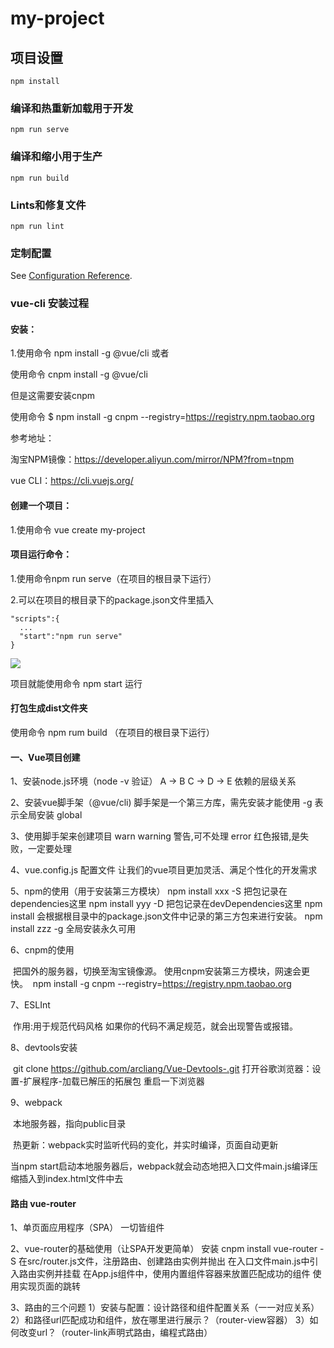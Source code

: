 # my-project

## 项目设置
```
npm install
```
### 编译和热重新加载用于开发
```
npm run serve
```
### 编译和缩小用于生产
```
npm run build
```
### Lints和修复文件
```
npm run lint
```
### 定制配置
See [Configuration Reference](https://cli.vuejs.org/config/).

### vue-cli 安装过程

#### 安装：

1.使用命令 npm install -g @vue/cli   或者

使用命令 cnpm install -g @vue/cli

但是这需要安装cnpm

使用命令 $ npm install -g cnpm --registry=https://registry.npm.taobao.org

参考地址：

淘宝NPM镜像：https://developer.aliyun.com/mirror/NPM?from=tnpm

vue CLI：https://cli.vuejs.org/

#### 创建一个项目：

1.使用命令 vue create my-project

#### 项目运行命令：

1.使用命令npm run serve（在项目的根目录下运行）

2.可以在项目的根目录下的package.json文件里插入

```
"scripts":{
  ...
  "start":"npm run serve"
}
```

![](D:\360MoveData\Users\Administrator\Desktop\HTML5大前端\Vue\my-project\1.png)

项目就能使用命令 npm start 运行

#### 打包生成dist文件夹

使用命令 npm rum build （在项目的根目录下运行）



#### 一、Vue项目创建

1、安装node.js环境（node -v 验证）
	  A -> B C -> D -> E 依赖的层级关系

2、安装vue脚手架（@vue/cli)
	脚手架是一个第三方库，需先安装才能使用
	-g 表示全局安装 global

3、使用脚手架来创建项目
	warn warning 警告,可不处理
	error 红色报错,是失败，一定要处理

4、vue.config.js 配置文件
	让我们的vue项目更加灵活、满足个性化的开发需求

5、npm的使用（用于安装第三方模块）
	npm install xxx -S  把包记录在dependencies这里
	npm install yyy -D  把包记录在devDependencies这里
	npm install 会根据根目录中的package.json文件中记录的第三方包来进行安装。
	npm install zzz -g  全局安装永久可用

6、cnpm的使用

​	把国外的服务器，切换至淘宝镜像源。
​	使用cnpm安装第三方模块，网速会更快。
​	npm install -g cnpm --registry=https://registry.npm.taobao.org

7、ESLInt

​    作用:用于规范代码风格
​    如果你的代码不满足规范，就会出现警告或报错。

8、devtools安装

​      git clone https://github.com/arcliang/Vue-Devtools-.git            	 打开谷歌浏览器：设置-扩展程序-加载已解压的拓展包              	重启一下浏览器

9、webpack

​	本地服务器，指向public目录

​	热更新：webpack实时监听代码的变化，并实时编译，页面自动更新

当npm start启动本地服务器后，webpack就会动态地把入口文件main.js编译压缩插入到index.html文件中去



#### 路由 vue-router

1、单页面应用程序（SPA）
	一切皆组件

2、vue-router的基础使用（让SPA开发更简单）
	 安装 cnpm install vue-router -S
	 在src/router.js文件，注册路由、创建路由实例并抛出
	 在入口文件main.js中引入路由实例并挂载
	 在App.js组件中，使用内置组件<router-view></router-view>容器来放置匹配成功的组件
	 使用<router-link></router-link>实现页面的跳转

3、路由的三个问题
	1）安装与配置：设计路径和组件配置关系（一一对应关系）
	2）和路径url匹配成功和组件，放在哪里进行展示？（router-view容器）
	3）如何改变url？（router-link声明式路由，编程式路由）



